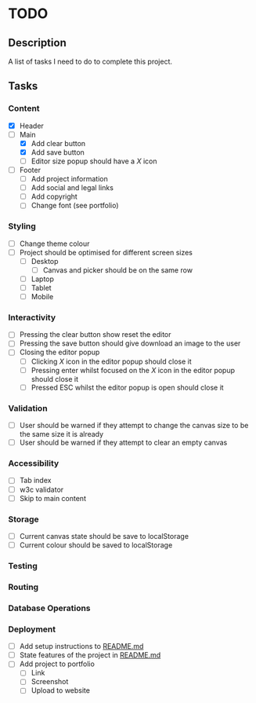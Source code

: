 # TODO

## Description

A list of tasks I need to do to complete this project.

## Tasks

### Content

- [x] Header
- [ ] Main
    - [x] Add clear button
    - [x] Add save button
    - [ ] Editor size popup should have a _X_ icon
- [ ] Footer
    - [ ] Add project information
    - [ ] Add social and legal links
    - [ ] Add copyright
    - [ ] Change font (see portfolio)

### Styling

- [ ] Change theme colour
- [ ] Project should be optimised for different screen sizes
    - [ ] Desktop
        - [ ] Canvas and picker should be on the same row
    - [ ] Laptop
    - [ ] Tablet
    - [ ] Mobile

### Interactivity

- [ ] Pressing the clear button show reset the editor
- [ ] Pressing the save button should give download an image to the user
- [ ] Closing the editor popup
    - [ ] Clicking _X_ icon in the editor popup should close it
    - [ ] Pressing enter whilst focused on the _X_ icon in the editor popup should
    close it
    - [ ] Pressed ESC whilst the editor popup is open should close it

### Validation

- [ ] User should be warned if they attempt to change the canvas size to be the
same size it is already
- [ ] User should be warned if they attempt to clear an empty canvas

### Accessibility

- [ ] Tab index
- [ ] w3c validator
- [ ] Skip to main content

### Storage

- [ ] Current canvas state should be save to localStorage
- [ ] Current colour should be saved to localStorage

### Testing

### Routing

### Database Operations

### Deployment

- [ ] Add setup instructions to [README.md](../README.md)
- [ ] State features of the project in [README.md](../README.md)
- [ ] Add project to portfolio
    - [ ] Link
    - [ ] Screenshot
    - [ ] Upload to website
